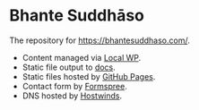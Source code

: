 # Bhante Suddhāso

The repository for https://bhantesuddhaso.com/.

- Content managed via [Local WP](https://localwp.com/).
- Static file output to [docs](docs).
- Static files hosted by [GitHub Pages](https://pages.github.com/).
- Contact form by [Formspree](https://formspree.io/).
- DNS hosted by [Hostwinds](https://www.hostwinds.com/).
